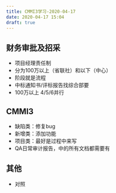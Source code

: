 ```yaml
---
title: CMMI3学习-2020-04-17
date: 2020-04-17 15:04
draft: true
---
```

## 财务审批及招采

+  项目经理责任制
+ 分为100万以上（省联社）和以下（中心）
+ 阶段就是流程
+ 中标通知书/评标报告找综合部要
+ 100万以上 4/5/6并行

## CMMI3

+ 缺陷类：修复bug
+ 新增类：添加功能
+ 项目类：最好是过程中来写
+ QA日常审计报告，中的所有文档都需要有

## 其他
+ 对照
